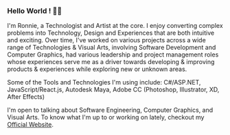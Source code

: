 ### Hello World ! 👋🏽
I'm Ronnie, a Technologist and Artist at the core. I enjoy converting complex problems into Technology, Design and Experiences that are both intuitive and exciting. Over time, I've worked on various projects across a wide range of Technologies & Visual Arts, involving Software Development and Computer Graphics, had various leadership and project management roles whose experiences serve me as a driver towards developing & improving products & experiences while exploring new or unknown areas.

Some of the Tools and Technologies I'm using include: C#/ASP.NET, JavaScript/React.js, Autodesk Maya, Adobe CC (Photoshop, Illustrator, XD, After Effects)

I'm open to talking about Software Engineering, Computer Graphics, and Visual Arts. To know what I'm up to or working on lately, checkout my [Official Website](ronnielutaro.github.io/portfolio/).
